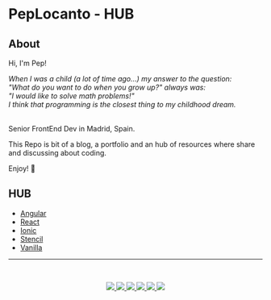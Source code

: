 # PepLocanto - HUB

## About
Hi, I'm Pep!

<em>
    When I was a child (a lot of time ago...) my answer to the question:<br>
    "What do you want to do when you grow up?" always was:<br>
    "I would like to solve math problems!"<br>
    I think that programming is the closest thing to my childhood dream.
</em><br><br>

Senior FrontEnd Dev in Madrid, Spain.

This Repo is bit of a blog, a portfolio and an hub of resources where share and discussing about coding.

Enjoy! 🖖

## HUB
- [Angular](./hub/angular/angular-index.md)
- [React](./hub/react/react-index.md)
- [Ionic](./hub/ionic/ionic-index.md)
- [Stencil](./hub/stencil/stencil-index.md)
- [Vanilla](./hub/vanilla/vanilla-index.md)

---
<br>
<p align="center">
    <a target="_blank" href="https://www.peplocanto.com">
        <img 
            src="https://img.shields.io/badge/-WEB-647c90?style=for-the-badge&logo=Personio&logoColor=white">
        </img>
    </a>	
    <a target="_blank" href="https://www.linkedin.com/in/peplocanto/">
        <img 
            src="https://img.shields.io/badge/-LinkedIn-0077B5?style=for-the-badge&logo=Linkedin&logoColor=white">
        </img>
    </a>
    <a target="_blank" href="mailto:pep@peplocanto.com">
        <img 
            src="https://img.shields.io/badge/-Mail-D14836?style=for-the-badge&logo=Gmail&logoColor=white">
        </img>
    </a>
    <a target="_blank" href="https://medium.com/@peplocanto">
        <img 
            src="https://img.shields.io/badge/-Medium-12100E?style=for-the-badge&logo=Medium&logoColor=white">
        </img>
    </a>
    <a target="_blank" href="https://twitter.com/peplocanto">
        <img 
            src="https://img.shields.io/badge/-Twitter-1DA1F2?style=for-the-badge&logo=Twitter&logoColor=white">
        </img>
    </a>
    <a target="_blank" href="https://peplocanto.com/files/GiuseppeLocantoCV.pdf">
        <img 
            src="https://img.shields.io/badge/-Resume-647c90?style=for-the-badge&logo=DocuSign&logoColor=white">
        </img>
    </a>
</p>

